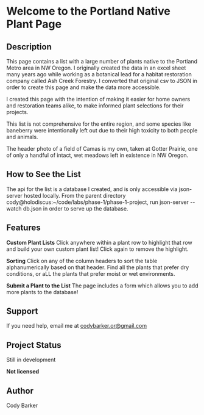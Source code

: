 # Welcome to the Portland Native Plant Page


## Description

This page contains a list with a large number of plants native to the Portland Metro area in NW Oregon. I originally created the data in an excel sheet many years ago while working as a botanical lead for a habitat restoration company called Ash Creek Forestry. I converted that original csv to JSON in order to create this page and make the data more accessible.

I created this page with the intention of making it easier for home owners and restoration teams alike, to make informed plant selections for their projects.

This list is not comprehensive for the entire region, and some species like baneberry were intentionally left out due to their high toxicity to both people and animals.

The header photo of a field of Camas is my own, taken at Gotter Prairie, one of only a handful of intact, wet meadows left in existence in NW Oregon.


## How to See the List

The api for the list is a database I created, and is only accessible via json-server hosted locally.
From the parent directory cody@holodiscus:~/code/labs/phase-1/phase-1-project, run json-server --watch db.json in order to serve up the database.


## Features

**Custom Plant Lists**
Click anywhere within a plant row to highlight that row and build your own custom plant list! Click again to remove the highlight.

**Sorting**
Click on any of the column headers to sort the table alphanumerically based on that header. Find all the plants that prefer dry conditions, or aLL the plants that prefer moist or wet environments.

**Submit a Plant to the List**
The page includes a form which allows you to add more plants to the database!


## Support

If you need help, email me at codybarker.or@gmail.com


## Project Status

Still in development

**Not licensed**


## Author

Cody Barker
